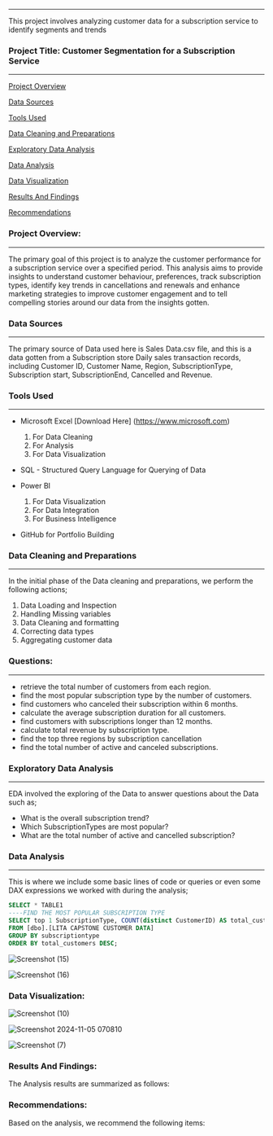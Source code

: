 
---
This project involves analyzing customer data for a subscription service to identify segments and trends

### Project Title: Customer Segmentation for a Subscription Service
---

[Project Overview](#project-overview)

[Data Sources](#data-sources)

[Tools Used](#tools-used)

[Data Cleaning and Preparations](#data-cleaning-and-preparation)

[Exploratory Data Analysis](#exploratory-data-analysis)

[Data Analysis](#data-analysis)

[Data Visualization](#data-visualization)

[Results And Findings](#results-and-findings)

[Recommendations](#recommendations)

### Project Overview: 
---
The primary goal of this project is to analyze the customer performance for a subscription service over a specified period. This analysis aims to provide insights to understand customer behaviour, preferences, track subscription types, identify key trends in cancellations and renewals and enhance marketing strategies to improve customer engagement and to tell compelling stories around our data from the insights gotten.

### Data Sources
---
The primary source of Data used here is Sales Data.csv file, and this is a data gotten from a Subscription store Daily sales transaction records, including Customer ID, Customer Name, Region, SubscriptionType, Subscription start, SubscriptionEnd, Cancelled and Revenue.

### Tools Used
---
- Microsoft Excel [Download Here] (https://www.microsoft.com)
   1. For Data Cleaning
   2. For Analysis
   3. For Data Visualization
      
- SQL - Structured Query Language for Querying of Data

- Power BI
  1. For Data Visualization
  2. For Data Integration
  3. For Business Intelligence
     
- GitHub for Portfolio Building

### Data Cleaning and Preparations
---
In the initial phase of the Data cleaning and preparations, we perform the following actions;
1. Data Loading and Inspection
2. Handling Missing variables
3. Data Cleaning and formatting
4. Correcting data types
5. Aggregating customer data

### Questions:
---
- retrieve the total number of customers from each region.
- find the most popular subscription type by the number of customers.
- find customers who canceled their subscription within 6 months.
- calculate the average subscription duration for all customers.
- find customers with subscriptions longer than 12 months.
- calculate total revenue by subscription type.
- find the top three regions by subscription cancellation
- find the total number of active and canceled subscriptions.


### Exploratory Data Analysis
---
EDA involved the exploring of the Data to answer questions about the Data such as;
- What is the overall subscription trend?
- Which SubscriptionTypes are most popular?
- What are the total number of active and cancelled subscription?

### Data Analysis
---
This is where we include some basic lines of code or queries or even some DAX expressions we worked with during the analysis;

````SQL
SELECT * TABLE1
----FIND THE MOST POPULAR SUBSCRIPTION TYPE
SELECT top 1 SubscriptionType, COUNT(distinct CustomerID) AS total_customers
FROM [dbo].[LITA CAPSTONE CUSTOMER DATA]
GROUP BY subscriptiontype
ORDER BY total_customers DESC;
````





![Screenshot (15)](https://github.com/user-attachments/assets/c9f87cc8-cfb7-4025-b86f-1e84f1849e87)






![Screenshot (16)](https://github.com/user-attachments/assets/8ce047dc-520e-4f3e-82a3-5429d211ae13)




### Data Visualization:


![Screenshot (10)](https://github.com/user-attachments/assets/efde0a07-5e33-4edb-8331-d5a398a0ff59)



![Screenshot 2024-11-05 070810](https://github.com/user-attachments/assets/2effcd7b-c976-47c0-9d99-bb2f62c42876)




![Screenshot (7)](https://github.com/user-attachments/assets/0ddf68ca-8d8e-4abc-885a-4174b03fa4d5)



### Results And Findings:

The Analysis results are summarized as follows:



### Recommendations:

Based on the analysis, we recommend the following items:

